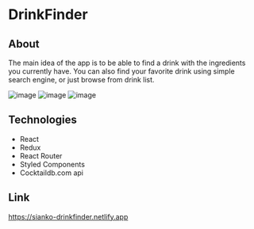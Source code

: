 # DrinkFinder
## About
The main idea of the app is to be able to find a drink with the ingredients you currently have.
You can also find your favorite drink using simple search engine, or just browse from drink list.

![image](https://user-images.githubusercontent.com/49536631/213759749-1065492e-f61a-4f24-a0dd-3c76a9ee8e55.png)
![image](https://user-images.githubusercontent.com/49536631/213759924-c38fb1cb-f410-4be5-bd0d-a57a1b4246f3.png)
![image](https://user-images.githubusercontent.com/49536631/213760292-3c330eec-219e-4f69-a045-4edabb9292f9.png)



## Technologies 
- React
- Redux
- React Router
- Styled Components
- Cocktaildb.com api


## Link
<a href="https://sianko-drinkfinder.netlify.app">https://sianko-drinkfinder.netlify.app</a>


